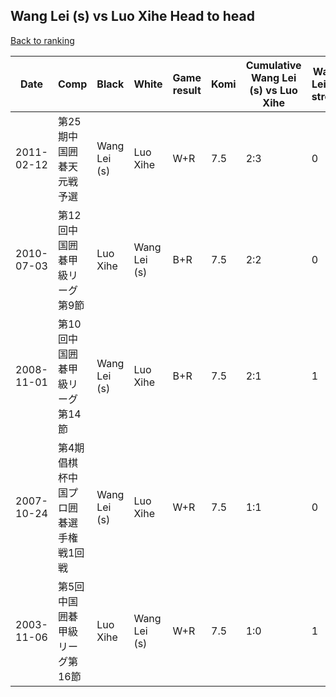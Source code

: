 ## Wang Lei (s) vs Luo Xihe Head to head

[Back to ranking](../../index.md)




| **Date** | **Comp** | **Black** | **White** | **Game result** | **Komi** | **Cumulative Wang Lei (s) vs Luo Xihe** | **Wang Lei (s) streak** | **Luo Xihe streak** | 
| --- | --- | --- | --- | --- | --- | --- | --- | --- |
| 2011-02-12 | 第25期中国囲碁天元戦予選 | Wang Lei (s) | Luo Xihe | W+R | 7.5 | 2:3 | 0 | 2 | 
| 2010-07-03 | 第12回中国囲碁甲級リーグ第9節 | Luo Xihe | Wang Lei (s) | B+R | 7.5 | 2:2 | 0 | 1 | 
| 2008-11-01 | 第10回中国囲碁甲級リーグ第14節 | Wang Lei (s) | Luo Xihe | B+R | 7.5 | 2:1 | 1 | 0 | 
| 2007-10-24 | 第4期倡棋杯中国プロ囲碁選手権戦1回戦 | Wang Lei (s) | Luo Xihe | W+R | 7.5 | 1:1 | 0 | 1 | 
| 2003-11-06 | 第5回中国囲碁甲級リーグ第16節 | Luo Xihe | Wang Lei (s) | W+R | 7.5 | 1:0 | 1 | 0 |




